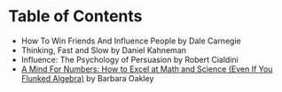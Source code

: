# Table of Contents

* How To Win Friends And Influence People by Dale Carnegie
* Thinking, Fast and Slow by Daniel Kahneman
* Influence: The Psychology of Persuasion by Robert Cialdini
* [A Mind For Numbers: How to Excel at Math and Science (Even If You Flunked Algebra)](books/a_mind_for_numbers.md) by Barbara Oakley
